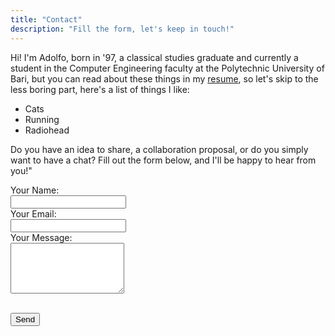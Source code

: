```yaml
---
title: "Contact"
description: "Fill the form, let's keep in touch!"
---
```



Hi! I'm Adolfo, born in '97, a classical studies graduate and currently a student in the Computer Engineering faculty at the Polytechnic University of Bari, but you can read about these things in my  <a href="https://res.cloudinary.com/dkkvkj82k/image/upload/v1749566775/CV_eng_vf1fpi.pdf" target="_blank">resume</a>, so let's skip to the less boring part, here's a list of things I like:

- Cats
- Running
- Radiohead

Do you have an idea to share, a collaboration proposal, or do you simply want to have a chat? Fill out the form below, and I'll be happy to hear from you!"

<form id="contact-form" name="contact" method="POST" action="https://formspree.io/f/mzzrwdkd" class="contact-form">
  <label>
    Your Name:<br>
    <input type="text" name="name" required>
  </label><br>

  <label>
    Your Email:<br>
    <input type="email" name="_replyto" required>
  </label><br>

  <label>
    Your Message:<br>
    <textarea name="message" rows="5" required></textarea>
  </label><br><br>

  <button type="submit" >Send</button>
</form>



